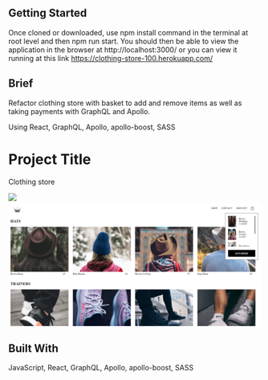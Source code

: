 ## Getting Started

Once cloned or downloaded, use npm install command in the terminal at root level and then npm run start. You should then be able to view the application in the browser at http://localhost:3000/ or you can view it running at this link https://clothing-store-100.herokuapp.com/

## Brief

Refactor clothing store with basket to add and remove items as well as taking payments with GraphQL and Apollo.

Using React, GraphQL, Apollo, apollo-boost, SASS

# Project Title

Clothing store


<img src="public/images/clothing-store.png">


<img src="public/images/clothing-store2.png">


## Built With

JavaScript, React, GraphQL, Apollo, apollo-boost, SASS